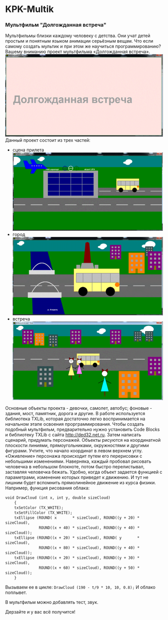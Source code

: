 # KPK-Multik
### Мультфильм "Долгожданная встреча"
Мультфильмы близки каждому человеку с детства. Они учат детей простым и понятным языком анимации серьёзным вещам. Что если самому создать мультик и при этом же научиться программированию?
Вашему вниманию проект мультфильма «Долгожданная встреча».
![](https://github.com/Nielra/KPK-Multik/blob/main/Название.gif?raw=true)
Данный проект состоит из трех частей: 

 * сцена прилета ![](https://github.com/Nielra/KPK-Multik/blob/main/Arrival.gif?raw=true)
 * город ![](https://github.com/Nielra/KPK-Multik/blob/main/City.gif?raw=true)
 * встреча ![](https://github.com/Nielra/KPK-Multik/blob/main/Meet.gif?raw=true)

Основные объекты проекта - девочки, самолет, автобус; фоновые - здания, мост, памятник, дорога и другие.
В работе используется библиотека TXLib, которая достаточно легко воспринимается на начальном этапе освоения прорграммирования. 
Чтобы создать подобный мультфильм, предварительно нужно установить Code Blocks и библиотеку TXLib с сайта http://ded32.net.ru. Затем написать сценарий, придумать персонажей. Объекты рисуются на координатной плоскости линиями, прямоугольниками, окружностями и другими фигурами. Учтите, что начало координат в левом верхнем углу. «Оживление» персонажа происходит путем его перерисовки с небольшими изменениями. Наверняка, каждый пробовал рисовать человечка в небольшом блокноте, потом быстро перелистывал, заставляя человечка бежать. Удобно, когда объект задается функцией с параметрами, изменение которых приведет к движению. И тут не лишним будет вспомнить прямолинейное движение из курса физики. 
Например, функция рисования облака: 
``` 
void DrawCloud (int x, int y, double sizeCloud)
    {
    txSetColor (TX_WHITE);
    txSetFillColor (TX_WHITE);
    txEllipse (ROUND( x       * sizeCloud), ROUND((y + 20) * sizeCloud), 
               ROUND((x + 40) * sizeCloud), ROUND((y + 40) * sizeCloud));
    txEllipse (ROUND((x + 20) * sizeCloud), ROUND( y       * sizeCloud), 
               ROUND((x + 80) * sizeCloud), ROUND((y + 40) * sizeCloud));
    txEllipse (ROUND((x + 20) * sizeCloud), ROUND((y + 30) * sizeCloud), 
               ROUND((x + 60) * sizeCloud), ROUND((y + 50) * sizeCloud));
    } 
```
Вызываем ее в цикле:
` DrawCloud (190 - t/9 * 10, 10, 0.8); `
И облако поплывет.
<p> В мультфильм можно добавлять тест, звук. 
<p> Дерзайте и у вас всё получится!
